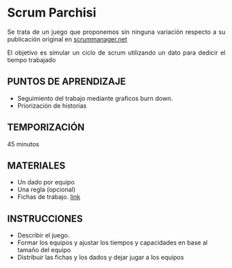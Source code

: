 <style type="text/css">
p { text-align: justify;}
 </style>
 
# Scrum Parchisi

Se trata de un juego que proponemos sin ninguna variación respecto a su publicación original en [scrummanager.net](https://www.scrummanager.net/oks/course/view.php?id=13&section=1)

El objetivo es simular un ciclo de scrum utilizando un dato para dedicir el tiempo trabajado

## PUNTOS DE APRENDIZAJE

- Seguimiento del trabajo mediante graficos burn down.
- Priorización de historias

## TEMPORIZACIÓN

45 minutos

## MATERIALES

- Un dado por equipo
- Una regla (opcional)
- Fichas de trabajo. [link](ficha.pdf)

## INSTRUCCIONES

- Describir el juego.
- Formar los equipos y ajustar los tiempos y capacidades en base al tamaño del equipo
- Distribuir las fichas y los dados y dejar jugar a los equipos
